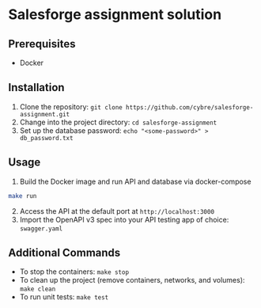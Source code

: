 # Salesforge assignment solution

## Prerequisites
- Docker

## Installation
1. Clone the repository: `git clone https://github.com/cybre/salesforge-assignment.git`
2. Change into the project directory: `cd salesforge-assignment`
3. Set up the database password: `echo "<some-password>" > db_password.txt` 

## Usage
1. Build the Docker image and run API and database via docker-compose
```bash
make run
```

2. Access the API at the default port at `http://localhost:3000`
3. Import the OpenAPI v3 spec into your API testing app of choice: `swagger.yaml`

## Additional Commands
- To stop the containers: `make stop`
- To clean up the project (remove containers, networks, and volumes): `make clean`
- To run unit tests: `make test`